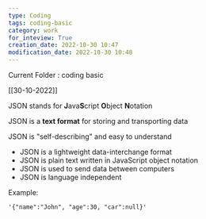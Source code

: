 ```yaml
---
type: Coding  
tags: coding-basic
category: work
for_inteview: True
creation_date: 2022-10-30 10:47
modification_date: 2022-10-30 10:48
---
```


  
Current Folder : coding basic




[[30-10-2022]]

JSON stands for **J**ava**S**cript **O**bject **N**otation

JSON is a **text format** for storing and transporting data

JSON is "self-describing" and easy to understand

-   JSON is a lightweight data-interchange format
-   JSON is plain text written in JavaScript object notation
-   JSON is used to send data between computers
-   JSON is language independent 

Example: 

`'{"name":"John", "age":30, "car":null}'`